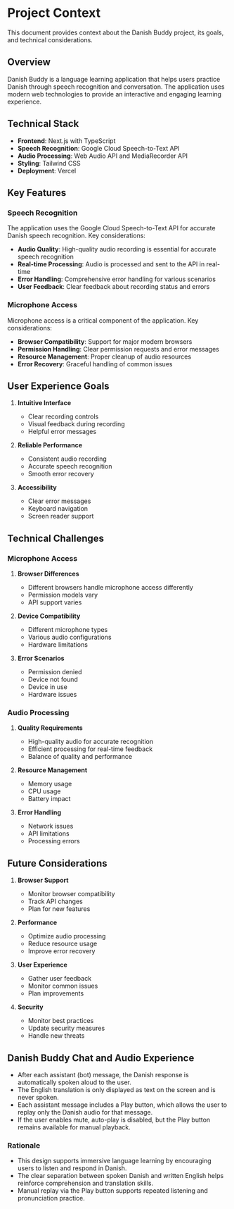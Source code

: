 # Project Context

This document provides context about the Danish Buddy project, its goals, and technical considerations.

## Overview

Danish Buddy is a language learning application that helps users practice Danish through speech recognition and conversation. The application uses modern web technologies to provide an interactive and engaging learning experience.

## Technical Stack

- **Frontend**: Next.js with TypeScript
- **Speech Recognition**: Google Cloud Speech-to-Text API
- **Audio Processing**: Web Audio API and MediaRecorder API
- **Styling**: Tailwind CSS
- **Deployment**: Vercel

## Key Features

### Speech Recognition

The application uses the Google Cloud Speech-to-Text API for accurate Danish speech recognition. Key considerations:

- **Audio Quality**: High-quality audio recording is essential for accurate speech recognition
- **Real-time Processing**: Audio is processed and sent to the API in real-time
- **Error Handling**: Comprehensive error handling for various scenarios
- **User Feedback**: Clear feedback about recording status and errors

### Microphone Access

Microphone access is a critical component of the application. Key considerations:

- **Browser Compatibility**: Support for major modern browsers
- **Permission Handling**: Clear permission requests and error messages
- **Resource Management**: Proper cleanup of audio resources
- **Error Recovery**: Graceful handling of common issues

## User Experience Goals

1. **Intuitive Interface**
   - Clear recording controls
   - Visual feedback during recording
   - Helpful error messages

2. **Reliable Performance**
   - Consistent audio recording
   - Accurate speech recognition
   - Smooth error recovery

3. **Accessibility**
   - Clear error messages
   - Keyboard navigation
   - Screen reader support

## Technical Challenges

### Microphone Access

1. **Browser Differences**
   - Different browsers handle microphone access differently
   - Permission models vary
   - API support varies

2. **Device Compatibility**
   - Different microphone types
   - Various audio configurations
   - Hardware limitations

3. **Error Scenarios**
   - Permission denied
   - Device not found
   - Device in use
   - Hardware issues

### Audio Processing

1. **Quality Requirements**
   - High-quality audio for accurate recognition
   - Efficient processing for real-time feedback
   - Balance of quality and performance

2. **Resource Management**
   - Memory usage
   - CPU usage
   - Battery impact

3. **Error Handling**
   - Network issues
   - API limitations
   - Processing errors

## Future Considerations

1. **Browser Support**
   - Monitor browser compatibility
   - Track API changes
   - Plan for new features

2. **Performance**
   - Optimize audio processing
   - Reduce resource usage
   - Improve error recovery

3. **User Experience**
   - Gather user feedback
   - Monitor common issues
   - Plan improvements

4. **Security**
   - Monitor best practices
   - Update security measures
   - Handle new threats

## Danish Buddy Chat and Audio Experience

- After each assistant (bot) message, the Danish response is automatically spoken aloud to the user.
- The English translation is only displayed as text on the screen and is never spoken.
- Each assistant message includes a Play button, which allows the user to replay only the Danish audio for that message.
- If the user enables mute, auto-play is disabled, but the Play button remains available for manual playback.

### Rationale
- This design supports immersive language learning by encouraging users to listen and respond in Danish.
- The clear separation between spoken Danish and written English helps reinforce comprehension and translation skills.
- Manual replay via the Play button supports repeated listening and pronunciation practice. 
